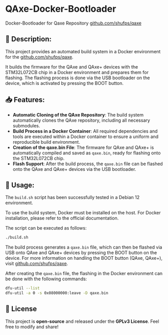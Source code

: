 # QAxe-Docker-Bootloader
Docker-Bootloader for Qaxe Repository [github.com/shufps/qaxe](https://github.com/shufps/qaxe)

## 🔐  Description:
This project provides an automated build system in a Docker environment for the [github.com/shufps/qaxe](https://github.com/shufps/qaxe).

It builds the firmware for the QAxe and QAxe+ devices with the STM32L072CB chip in a Docker environment and prepares them for flashing. The flashing process is done via the USB bootloader on the device, which is activated by pressing the BOOT button.

## 📥 Features:
- **Automatic Cloning of the QAxe Repository**: The build system automatically clones the QAxe repository, including all necessary submodules.
- **Build Process in a Docker Container**: All required dependencies and tools are executed within a Docker container to ensure a uniform and reproducible build environment.
- **Creation of the qaxe.bin File**: The firmware for QAxe and QAxe+ is automatically compiled and saved as `qaxe.bin`, ready for flashing onto the STM32L072CB chip.
- **Flash Support**: After the build process, the `qaxe.bin` file can be flashed onto the QAxe and QAxe+ devices via the USB bootloader.

## 🚀 Usage:
The `build.sh` script has been successfully tested in a Debian 12 environment.

To use the build system, Docker must be installed on the host. For Docker installation, please refer to the official documentation.

The script can be executed as follows:

```bash
./build.sh
```

The build process generates a `qaxe.bin` file, which can then be flashed via USB onto QAxe and QAxe+ devices by pressing the BOOT button on the device. For more information on handling the BOOT button (QAxe, QAxe+), visit [github.com/shufps/qaxe](https://github.com/shufps/qaxe).

After creating the `qaxe.bin` file, the flashing in the Docker environment can be done with the following commands:

```bash
dfu-util --list
dfu-util -a 0 -s 0x08000000:leave -D qaxe.bin
```

## 📜 License
This project is **open-source** and released under the **GPLv3 License**. Feel free to modify and share!
